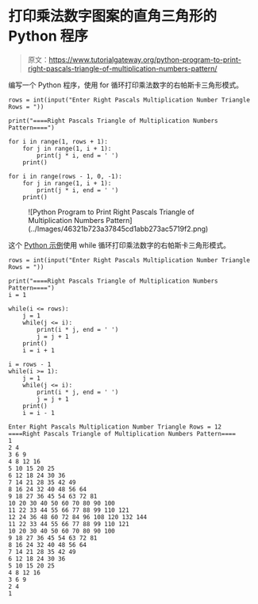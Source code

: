 # 打印乘法数字图案的直角三角形的 Python 程序

> 原文：<https://www.tutorialgateway.org/python-program-to-print-right-pascals-triangle-of-multiplication-numbers-pattern/>

编写一个 Python 程序，使用 for 循环打印乘法数字的右帕斯卡三角形模式。

```
rows = int(input("Enter Right Pascals Multiplication Number Triangle Rows = "))

print("====Right Pascals Triangle of Multiplication Numbers Pattern====")

for i in range(1, rows + 1):
    for j in range(1, i + 1):
        print(j * i, end = ' ')
    print()

for i in range(rows - 1, 0, -1):
    for j in range(1, i + 1):
        print(j * i, end = ' ')
    print()
```

<figure class="wp-block-image size-large">![Python Program to Print Right Pascals Triangle of Multiplication Numbers Pattern](../Images/46321b723a37845cd1abb273ac5719f2.png)</figure>

这个 [Python 示例](https://www.tutorialgateway.org/python-programming-examples/)使用 while 循环打印乘法数字的右帕斯卡三角形模式。

```
rows = int(input("Enter Right Pascals Multiplication Number Triangle Rows = "))

print("====Right Pascals Triangle of Multiplication Numbers Pattern====")
i = 1

while(i <= rows):
    j = 1
    while(j <= i):
        print(i * j, end = ' ')
        j = j + 1
    print()
    i = i + 1

i = rows - 1
while(i >= 1):
    j = 1
    while(j <= i):
        print(i * j, end = ' ')
        j = j + 1
    print()
    i = i - 1
```

```
Enter Right Pascals Multiplication Number Triangle Rows = 12
====Right Pascals Triangle of Multiplication Numbers Pattern====
1 
2 4 
3 6 9 
4 8 12 16 
5 10 15 20 25 
6 12 18 24 30 36 
7 14 21 28 35 42 49 
8 16 24 32 40 48 56 64 
9 18 27 36 45 54 63 72 81 
10 20 30 40 50 60 70 80 90 100 
11 22 33 44 55 66 77 88 99 110 121 
12 24 36 48 60 72 84 96 108 120 132 144 
11 22 33 44 55 66 77 88 99 110 121 
10 20 30 40 50 60 70 80 90 100 
9 18 27 36 45 54 63 72 81 
8 16 24 32 40 48 56 64 
7 14 21 28 35 42 49 
6 12 18 24 30 36 
5 10 15 20 25 
4 8 12 16 
3 6 9 
2 4 
1 
```